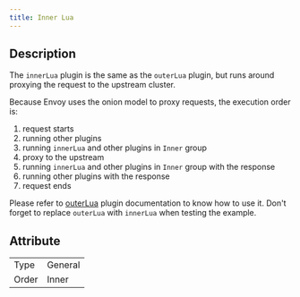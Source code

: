 ```yaml
---
title: Inner Lua
---
```


## Description

The `innerLua` plugin is the same as the `outerLua` plugin, but runs around proxying the request to the upstream cluster.

Because Envoy uses the onion model to proxy requests, the execution order is:

1. request starts
2. running other plugins
3. running `innerLua` and other plugins in `Inner` group
4. proxy to the upstream
5. running `innerLua` and other plugins in `Inner` group with the response
6. running other plugins with the response
7. request ends

Please refer to [outerLua](../outer_lua) plugin documentation to know how to use it. Don't forget to replace `outerLua` with `innerLua` when testing the example.

## Attribute

|       |         |
|-------|---------|
| Type  | General |
| Order | Inner   |
